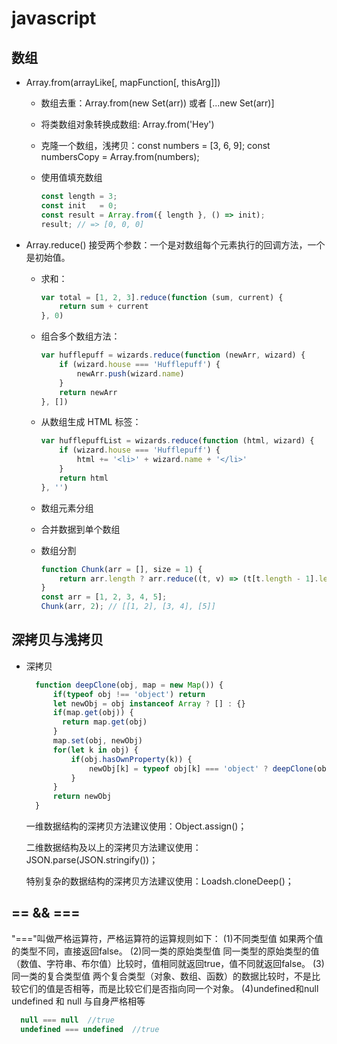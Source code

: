 # javascript

## 数组

* Array.from(arrayLike[, mapFunction[, thisArg]])
  * 数组去重：Array.from(new Set(arr)) 或者 [...new Set(arr)]
  * 将类数组对象转换成数组: Array.from('Hey')
  * 克隆一个数组，浅拷贝：const numbers = [3, 6, 9];  const numbersCopy = Array.from(numbers);
  * 使用值填充数组
  
    ```javascript
    const length = 3;
    const init   = 0;
    const result = Array.from({ length }, () => init);
    result; // => [0, 0, 0]
    ```

* Array.reduce()
  接受两个参数：一个是对数组每个元素执行的回调方法，一个是初始值。
  * 求和：

    ```javascript
    var total = [1, 2, 3].reduce(function (sum, current) {
        return sum + current
    }, 0)
    ```

  * 组合多个数组方法：

    ```javascript
    var hufflepuff = wizards.reduce(function (newArr, wizard) {
        if (wizard.house === 'Hufflepuff') {
            newArr.push(wizard.name)
        }
        return newArr
    }, [])
    ```

  * 从数组生成 HTML 标签：

    ```javascript
    var hufflepuffList = wizards.reduce(function (html, wizard) {
        if (wizard.house === 'Hufflepuff') {
            html += '<li>' + wizard.name + '</li>'
        }
        return html
    }, '')
    ```

  * 数组元素分组
  * 合并数据到单个数组
  * 数组分割
  
    ```javascript
    function Chunk(arr = [], size = 1) {
        return arr.length ? arr.reduce((t, v) => (t[t.length - 1].length === size ? t.push([v]) : t[t.length - 1].push(v), t), [[]]) : [];
    }
    const arr = [1, 2, 3, 4, 5];
    Chunk(arr, 2); // [[1, 2], [3, 4], [5]]
    ```

## 深拷贝与浅拷贝

* 深拷贝

  ```javascript
    function deepClone(obj, map = new Map()) {
        if(typeof obj !== 'object') return
        let newObj = obj instanceof Array ? [] : {}
        if(map.get(obj)) {
          return map.get(obj)
        }
        map.set(obj, newObj)
        for(let k in obj) {
            if(obj.hasOwnProperty(k)) {
                newObj[k] = typeof obj[k] === 'object' ? deepClone(obj[k], map) : obj[k]
            }
        }
        return newObj
    }
  ```

  一维数据结构的深拷贝方法建议使用：Object.assign()；

  二维数据结构及以上的深拷贝方法建议使用：JSON.parse(JSON.stringify())；

  特别复杂的数据结构的深拷贝方法建议使用：Loadsh.cloneDeep()；

## == && ===

   "==="叫做严格运算符，严格运算符的运算规则如下：
    (1)不同类型值
    如果两个值的类型不同，直接返回false。
    (2)同一类的原始类型值
    同一类型的原始类型的值（数值、字符串、布尔值）比较时，值相同就返回true，值不同就返回false。
    (3)同一类的复合类型值
    两个复合类型（对象、数组、函数）的数据比较时，不是比较它们的值是否相等，而是比较它们是否指向同一个对象。
    (4)undefined和null
    undefined 和 null 与自身严格相等

```javascript
  null === null  //true
  undefined === undefined  //true
```
